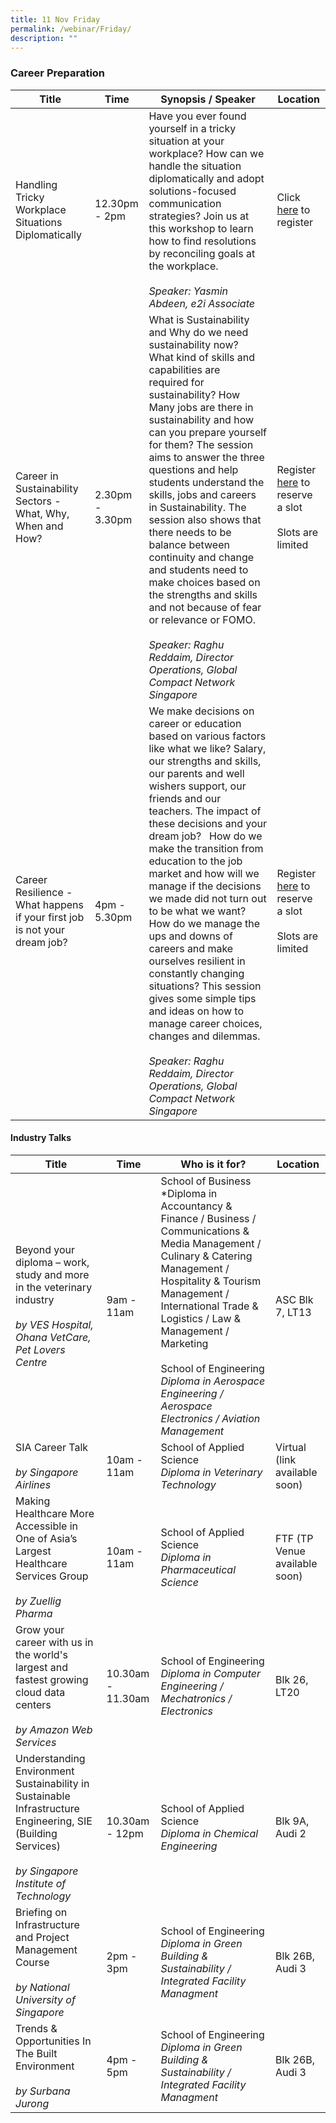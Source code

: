 ```yaml
---
title: 11 Nov Friday
permalink: /webinar/Friday/
description: ""
---
```

### Career Preparation

| **Title** | **Time** | **Synopsis / Speaker** | **Location** |
| - | - | - | - |
| Handling Tricky Workplace Situations Diplomatically  | 12.30pm - 2pm | Have you ever found yourself in a tricky situation at your workplace? How can we handle the situation diplomatically and adopt solutions-focused communication strategies? Join us at this workshop to learn how to find resolutions by reconciling goals at the workplace. <br/><br/> *Speaker: Yasmin Abdeen, e2i Associate* | Click [here](https://us02web.zoom.us/meeting/register/tZUpduurrDwpGNLcRoz1alxQo_vjDPoz5C7g) to register| 
| Career in Sustainability Sectors - What, Why, When and How? | 2.30pm - 3.30pm | What is Sustainability and Why do we need sustainability now?  What kind of skills and capabilities are required for sustainability? How Many jobs are there in sustainability and how can you prepare yourself for them? The session aims to answer the three questions and help students understand the skills, jobs and careers in Sustainability. The session also shows that there needs to be balance between continuity and change and students need to make choices based on the strengths and skills and not because of fear or relevance or FOMO. <br/><br/> *Speaker: Raghu Reddaim, Director Operations, Global Compact Network Singapore* | Register [here](https://form.gov.sg/6347bf31cae2a4001186b7c9) to reserve a slot <br/> <br/> Slots are limited |
| Career Resilience - What happens if your first job is not your dream job? | 4pm - 5.30pm | We make decisions on career or education based on various factors like what we like? Salary, our strengths and skills, our parents and well wishers support, our friends and our teachers. The impact of these decisions and your dream job?   How do we make the transition from education to the job market and how will we manage if the decisions we made did not turn out to be what we want? How do we manage the ups and downs of careers and make ourselves resilient in constantly changing situations? This session gives some simple tips and ideas on how to manage career choices, changes and dilemmas. <br/><br/> *Speaker: Raghu Reddaim, Director Operations, Global Compact Network Singapore* | Register [here](https://form.gov.sg/6347c056cae2a4001186df4a) to reserve a slot <br/> <br/> Slots are limited |

#### Industry Talks

| **Title** | **Time** | **Who is it for?** | **Location** | 
| - | - | - | - |
| Beyond your diploma – work, study and more in the veterinary industry <br/><br/> *by VES Hospital, Ohana VetCare, Pet Lovers Centre* | 9am - 11am | School of Business <br/> *Diploma in Accountancy & Finance / Business / Communications & Media Management / Culinary & Catering Management / Hospitality & Tourism Management / International Trade & Logistics / Law & Management / Marketing <br/><br/> School of Engineering <br/>*Diploma in Aerospace Engineering / Aerospace Electronics / Aviation Management* | ASC Blk 7, LT13 |
| SIA Career Talk <br/><br/> *by Singapore Airlines* | 10am - 11am | School of Applied Science <br/> *Diploma in Veterinary Technology* | Virtual (link available soon) |
| Making Healthcare More Accessible in One of Asia’s Largest Healthcare Services Group <br/><br/> *by Zuellig Pharma* | 10am - 11am | School of Applied Science <br/> *Diploma in Pharmaceutical Science* | FTF (TP Venue available soon) |
| Grow your career with us in the world's largest and fastest growing cloud data centers <br/><br/> *by Amazon Web Services* | 10.30am - 11.30am | School of Engineering <br/> *Diploma in Computer Engineering / Mechatronics / Electronics* | Blk 26, LT20 |
| Understanding Environment Sustainability in Sustainable Infrastructure Engineering, SIE (Building Services) <br/><br/> *by Singapore Institute of Technology* | 10.30am - 12pm | School of Applied Science <br/> *Diploma in Chemical Engineering* | Blk 9A, Audi 2 |
| Briefing on Infrastructure and Project Management Course <br/><br/> *by National University of Singapore* | 2pm - 3pm | School of Engineering <br/> *Diploma in Green Building & Sustainability / Integrated Facility Managment* | Blk 26B, Audi 3 |
| Trends & Opportunities In The Built Environment <br/><br/> *by Surbana Jurong* | 4pm - 5pm | School of Engineering <br/> *Diploma in Green Building & Sustainability / Integrated Facility Managment* | Blk 26B, Audi 3 |